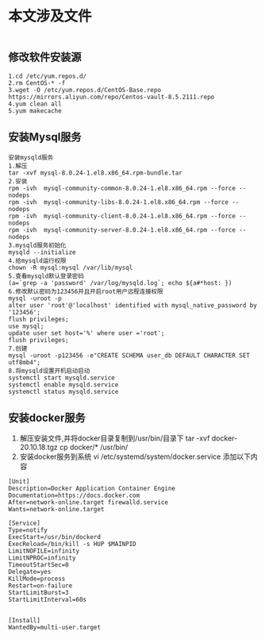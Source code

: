 # 本文涉及文件
```
```

##  修改软件安装源
```
1.cd /etc/yum.repos.d/
2.rm CentOS-* -f
3.wget -O /etc/yum.repos.d/CentOS-Base.repo https://mirrors.aliyun.com/repo/Centos-vault-8.5.2111.repo
4.yum clean all
5.yum makecache
```
## 安装Mysql服务
```
安装mysqld服务
1.解压
tar -xvf mysql-8.0.24-1.el8.x86_64.rpm-bundle.tar
2.安装
rpm -ivh  mysql-community-common-8.0.24-1.el8.x86_64.rpm --force --nodeps
rpm -ivh  mysql-community-libs-8.0.24-1.el8.x86_64.rpm --force --nodeps
rpm -ivh  mysql-community-client-8.0.24-1.el8.x86_64.rpm --force --nodeps
rpm -ivh  mysql-community-server-8.0.24-1.el8.x86_64.rpm --force --nodeps
3.mysqld服务初始化
mysqld --initialize
4.给mysqld运行权限  
chown -R mysql:mysql /var/lib/mysql
5.查看mysqld默认登录密码
(a=`grep -a 'password' /var/log/mysqld.log`; echo ${a#*host: })
6.修改默认密码为123456并且开启root用户远程连接权限
mysql -uroot -p
alter user 'root'@'localhost' identified with mysql_native_password by '123456';
flush privileges;
use mysql;
update user set host='%' where user ='root';
flush privileges;
7.创建
mysql -uroot -p123456 -e"CREATE SCHEMA user_db DEFAULT CHARACTER SET utf8mb4";
8.将mysqld设置开机启动启动
systemctl start mysqld.service
systemctl enable mysqld.service
systemctl status mysqld.service
```
## 安装docker服务
1.  解压安装文件,并将docker目录复制到/usr/bin/目录下
tar -xvf docker-20.10.18.tgz
cp docker/* /usr/bin/
2. 安装docker服务到系统
vi /etc/systemd/system/docker.service
添加以下内容
```
[Unit]
Description=Docker Application Container Engine
Documentation=https://docs.docker.com
After=network-online.target firewalld.service
Wants=network-online.target

[Service]
Type=notify
ExecStart=/usr/bin/dockerd
ExecReload=/bin/kill -s HUP $MAINPID
LimitNOFILE=infinity
LimitNPROC=infinity
TimeoutStartSec=0
Delegate=yes
KillMode=process
Restart=on-failure
StartLimitBurst=3
StartLimitInterval=60s


[Install]
WantedBy=multi-user.target
```
<!--stackedit_data:
eyJoaXN0b3J5IjpbLTc0MTI3MTEwNyw2OTY4NTMxNzBdfQ==
-->